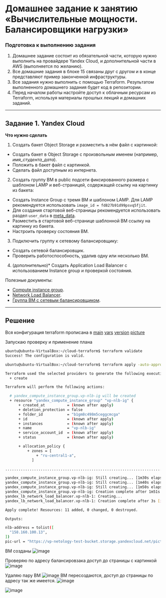 # Домашнее задание к занятию «Вычислительные мощности. Балансировщики нагрузки»  

### Подготовка к выполнению задания

1. Домашнее задание состоит из обязательной части, которую нужно выполнить на провайдере Yandex Cloud, и дополнительной части в AWS (выполняется по желанию). 
2. Все домашние задания в блоке 15 связаны друг с другом и в конце представляют пример законченной инфраструктуры.  
3. Все задания нужно выполнить с помощью Terraform. Результатом выполненного домашнего задания будет код в репозитории. 
4. Перед началом работы настройте доступ к облачным ресурсам из Terraform, используя материалы прошлых лекций и домашних заданий.

---
## Задание 1. Yandex Cloud 

**Что нужно сделать**

1. Создать бакет Object Storage и разместить в нём файл с картинкой:

 - Создать бакет в Object Storage с произвольным именем (например, _имя_студента_дата_).
 - Положить в бакет файл с картинкой.
 - Сделать файл доступным из интернета.
 
2. Создать группу ВМ в public подсети фиксированного размера с шаблоном LAMP и веб-страницей, содержащей ссылку на картинку из бакета:

 - Создать Instance Group с тремя ВМ и шаблоном LAMP. Для LAMP рекомендуется использовать `image_id = fd827b91d99psvq5fjit`.
 - Для создания стартовой веб-страницы рекомендуется использовать раздел `user_data` в [meta_data](https://cloud.yandex.ru/docs/compute/concepts/vm-metadata).
 - Разместить в стартовой веб-странице шаблонной ВМ ссылку на картинку из бакета.
 - Настроить проверку состояния ВМ.
 
3. Подключить группу к сетевому балансировщику:

 - Создать сетевой балансировщик.
 - Проверить работоспособность, удалив одну или несколько ВМ.
4. (дополнительно)* Создать Application Load Balancer с использованием Instance group и проверкой состояния.

Полезные документы:

- [Compute instance group](https://registry.terraform.io/providers/yandex-cloud/yandex/latest/docs/resources/compute_instance_group).
- [Network Load Balancer](https://registry.terraform.io/providers/yandex-cloud/yandex/latest/docs/resources/lb_network_load_balancer).
- [Группа ВМ с сетевым балансировщиком](https://cloud.yandex.ru/docs/compute/operations/instance-groups/create-with-balancer).

---
## Решение  
Вся конфигурация terraform прописана в [main](https://github.com/AlekseyDrobnyi/netology_devops/blob/main/15.2/.tf/main.tf) [vars](https://github.com/AlekseyDrobnyi/netology_devops/blob/main/15.2/.tf/vars.tf) [version](https://github.com/AlekseyDrobnyi/netology_devops/blob/main/15.2/.tf/version.tf) [picture](https://github.com/AlekseyDrobnyi/netology_devops/blob/main/15.2/.tf/main.tf)

Запускаю проверку и применение плана

```bash
ubuntu@ubuntu-VirtualBox:~/cloud-terraform$ terraform validate
Success! The configuration is valid.

ubuntu@ubuntu-VirtualBox:~/cloud-terraform$ terraform apply -auto-approve

Terraform used the selected providers to generate the following execution plan. Resource actions are indicated with the following symbols:
  + create

Terraform will perform the following actions:

  # yandex_compute_instance_group.vp-nlb-ig will be created
  + resource "yandex_compute_instance_group" "vp-nlb-ig" {
      + created_at          = (known after apply)
      + deletion_protection = false
      + folder_id           = "b1gm8c498m5ceggcmcga"
      + id                  = (known after apply)
      + instances           = (known after apply)
      + name                = "vp-nlb-ig"
      + service_account_id  = (known after apply)
      + status              = (known after apply)

      + allocation_policy {
          + zones = [
              + "ru-central1-a",
            ]

.................................................................................

yandex_compute_instance_group.vp-nlb-ig: Still creating... [1m30s elapsed]
yandex_compute_instance_group.vp-nlb-ig: Still creating... [1m40s elapsed]
yandex_compute_instance_group.vp-nlb-ig: Still creating... [1m50s elapsed]
yandex_compute_instance_group.vp-nlb-ig: Creation complete after 1m51s [id=cl1t42dlqbsudfl27ff3]
yandex_lb_network_load_balancer.vp-nlb-1: Creating...
yandex_lb_network_load_balancer.vp-nlb-1: Creation complete after 3s [id=enp8u3lluo9honfe8j51]

Apply complete! Resources: 11 added, 0 changed, 0 destroyed.

Outputs:

nlb-address = tolist([
  "158.160.100.13",
])
pic-url = "https://vp-netology-test-bucket.storage.yandexcloud.net/picture.png"
```
ВМ созданы
![image](https://github.com/AlekseyDrobnyi/netology_devops/assets/99823951/e58c3e80-a558-4834-bc51-71c0e1e7390c)

Проверяю по адресу балансировзака доступ до страницы с картинкой
![image](https://github.com/AlekseyDrobnyi/netology_devops/assets/99823951/70cff152-5610-43b9-b14d-4d9df32d125f)

Удаляю пару ВМ
![image](https://github.com/AlekseyDrobnyi/netology_devops/assets/99823951/03931d89-11b8-474b-b49f-7bb82128f5a7)
ВМ пересоздаются, доступ до страницы по адресу так же имеется.
![image](https://github.com/AlekseyDrobnyi/netology_devops/assets/99823951/a55901bc-ff08-4248-8ba3-c1add0d13efa)

![image](https://github.com/AlekseyDrobnyi/netology_devops/assets/99823951/536f641a-f7d7-4b85-914e-522883196847)

